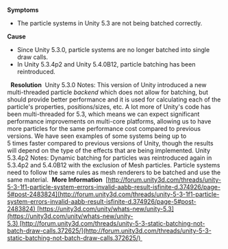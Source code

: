 **Symptoms**
- The particle systems in Unity 5.3 are not being batched correctly.

**Cause**  
- Since Unity 5.3.0, particle systems are no longer batched into single draw calls.
- In Unity 5.3.4p2 and Unity 5.4.0B12, particle batching has been reintroduced.

  **Resolution**  Unity 5.3.0 Notes: This version of Unity introduced a new multi-threaded particle  *backend*  which does not allow for batching, but should provide better performance and it is used for calculating each of the particle's properties, positions/sizes, etc. A lot more of Unity's code has been multi-threaded for 5.3, which means we can expect significant performance improvements on multi-core platforms, allowing us to have more particles for the same performance cost compared to previous versions. We have seen examples of some systems being up to 5 times faster compared to previous versions of Unity, though the results will depend on the type of the effects that are being implemented. Unity 5.3.4p2 Notes: Dynamic batching for particles was reintroduced again in 5.3.4p2 and 5.4.0B12 with the exclusion of Mesh particles. Particle systems need to follow the same rules as mesh renderers to be batched and use the same material.  **More Information**  [http://forum.unity3d.com/threads/unity-5-3-1f1-particle-system-errors-invalid-aabb-result-isfinite-d.374926/page-5#post-2483824](http://forum.unity3d.com/threads/unity-5-3-1f1-particle-system-errors-invalid-aabb-result-isfinite-d.374926/page-5#post-2483824) [https://unity3d.com/unity/whats-new/unity-5.3](https://unity3d.com/unity/whats-new/unity-5.3) [http://forum.unity3d.com/threads/unity-5-3-static-batching-not-batch-draw-calls.372625/](http://forum.unity3d.com/threads/unity-5-3-static-batching-not-batch-draw-calls.372625/)       